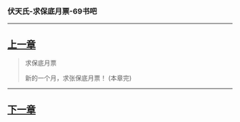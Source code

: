 ### 伏天氏-求保底月票-69书吧

--------
[上一章](./56069e1d5a61e8382aae6fca76c2e38c.md)
--------


>
>
>
>求保底月票
>
>新的一个月，求张保底月票！
>(本章完)
>
>

--------
[下一章](./296bccc405126b2c0d15f6274baa7015.md)
--------
